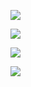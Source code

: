 ![](http://github-profile-summary-cards.vercel.app/api/cards/profile-details?username=ShubhamSingh-04&theme=vision_friendly_dark)

![](http://github-profile-summary-cards.vercel.app/api/cards/most-commit-language?username=ShubhamSingh-04&theme=vision_friendly_dark)

![](http://github-profile-summary-cards.vercel.app/api/cards/stats?username=ShubhamSingh-04&theme=vision_friendly_dark)

![](http://github-profile-summary-cards.vercel.app/api/cards/productive-time?username=ShubhamSingh-04&theme=vision_friendly_dark&utcOffset=8)

